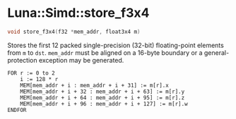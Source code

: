 # Luna::Simd::store_f3x4

```c++
void store_f3x4(f32 *mem_addr, float3x4 m)
```

Stores the first 12 packed single-precision (32-bit) floating-point elements from `m` to `dst`. `mem_addr` must be aligned on a 16-byte boundary or a general-protection exception may be generated. 


```
FOR r := 0 to 2
    i := 128 * r
    MEM[mem_addr + i : mem_addr + i + 31] := m[r].x
    MEM[mem_addr + i + 32 : mem_addr + i + 63] := m[r].y
    MEM[mem_addr + i + 64 : mem_addr + i + 95] := m[r].z
    MEM[mem_addr + i + 96 : mem_addr + i + 127] := m[r].w
ENDFOR
```


